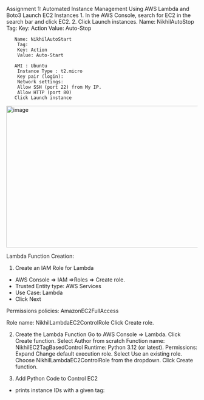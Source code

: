 Assignment 1: Automated Instance Management Using AWS Lambda and Boto3
Launch EC2 Instances
	1. In the AWS Console, search for EC2 in the search bar and click EC2.
	2. Click Launch instances.
		Name: NikhilAutoStop
		Tag:
		Key: Action
		Value: Auto-Stop

       Name: NikhilAutoStart
		Tag:
		Key: Action
		Value: Auto-Start
       
       AMI : Ubuntu
		Instance Type : t2.micro
		Key pair (login):
		Network settings:
		Allow SSH (port 22) from My IP.
		Allow HTTP (port 80) 
       Click Launch instance

 <img width="940" height="373" alt="image" src="https://github.com/user-attachments/assets/49b74bee-482d-41d8-97fd-5d946d577500" />


Lambda Function Creation:
1. Create an IAM Role for Lambda
* AWS Console => IAM =>Roles => Create role.
* Trusted Entity type: AWS Services
* Use Case: Lambda
* Click Next


Permissions policies: AmazonEC2FullAccess



Role name: NikhilLambdaEC2ControlRole
Click Create role.





2. Create the Lambda Function
Go to AWS Console => Lambda.
Click Create function.
Select Author from scratch
Function name: NikhilEC2TagBasedControl
Runtime: Python 3.12 (or latest).
Permissions:
Expand Change default execution role.
Select Use an existing role.
Choose NikhilLambdaEC2ControlRole from the dropdown.
Click Create function.








3. Add Python Code to Control EC2
* prints instance IDs with a given tag:
